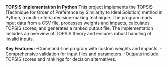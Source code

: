 **TOPSIS Implementation in Python**
This project implements the TOPSIS (Technique for Order of Preference by Similarity to Ideal Solution) method in Python, a multi-criteria decision-making technique. The program reads input data from a CSV file, processes weights and impacts, calculates TOPSIS scores, and generates a ranked output file. The implementation includes an overview of TOPSIS theory and ensures robust handling of invalid inputs.

**Key Features:**
-Command-line program with custom weights and impacts.
-Comprehensive validation for input files and parameters.
-Outputs include TOPSIS scores and rankings for decision alternatives.
